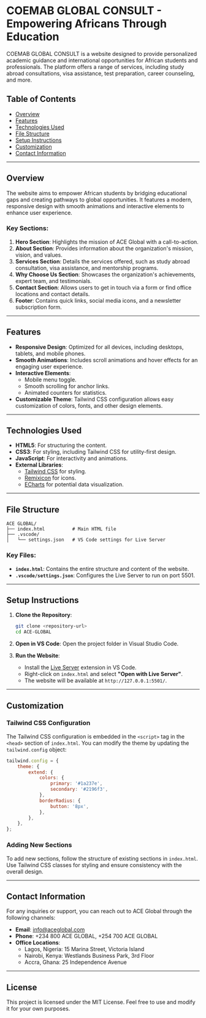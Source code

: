 # COEMAB GLOBAL CONSULT - Empowering Africans Through Education

COEMAB GLOBAL CONSULT is a website designed to provide personalized academic guidance and international opportunities for African students and professionals. The platform offers a range of services, including study abroad consultations, visa assistance, test preparation, career counseling, and more.

## Table of Contents

- [Overview](#overview)
- [Features](#features)
- [Technologies Used](#technologies-used)
- [File Structure](#file-structure)
- [Setup Instructions](#setup-instructions)
- [Customization](#customization)
- [Contact Information](#contact-information)

---

## Overview

The website aims to empower African students by bridging educational gaps and creating pathways to global opportunities. It features a modern, responsive design with smooth animations and interactive elements to enhance user experience.

### Key Sections:
1. **Hero Section**: Highlights the mission of ACE Global with a call-to-action.
2. **About Section**: Provides information about the organization's mission, vision, and values.
3. **Services Section**: Details the services offered, such as study abroad consultation, visa assistance, and mentorship programs.
4. **Why Choose Us Section**: Showcases the organization's achievements, expert team, and testimonials.
5. **Contact Section**: Allows users to get in touch via a form or find office locations and contact details.
6. **Footer**: Contains quick links, social media icons, and a newsletter subscription form.

---

## Features

- **Responsive Design**: Optimized for all devices, including desktops, tablets, and mobile phones.
- **Smooth Animations**: Includes scroll animations and hover effects for an engaging user experience.
- **Interactive Elements**:
  - Mobile menu toggle.
  - Smooth scrolling for anchor links.
  - Animated counters for statistics.
- **Customizable Theme**: Tailwind CSS configuration allows easy customization of colors, fonts, and other design elements.

---

## Technologies Used

- **HTML5**: For structuring the content.
- **CSS3**: For styling, including Tailwind CSS for utility-first design.
- **JavaScript**: For interactivity and animations.
- **External Libraries**:
  - [Tailwind CSS](https://tailwindcss.com) for styling.
  - [Remixicon](https://remixicon.com) for icons.
  - [ECharts](https://echarts.apache.org/) for potential data visualization.

---

## File Structure

```
ACE GLOBAL/
├── index.html          # Main HTML file
├── .vscode/
│   └── settings.json   # VS Code settings for Live Server
```

### Key Files:
- **`index.html`**: Contains the entire structure and content of the website.
- **`.vscode/settings.json`**: Configures the Live Server to run on port 5501.

---

## Setup Instructions

1. **Clone the Repository**:
   ```bash
   git clone <repository-url>
   cd ACE-GLOBAL
   ```

2. **Open in VS Code**:
   Open the project folder in Visual Studio Code.

3. **Run the Website**:
   - Install the [Live Server](https://marketplace.visualstudio.com/items?itemName=ritwickdey.LiveServer) extension in VS Code.
   - Right-click on `index.html` and select **"Open with Live Server"**.
   - The website will be available at `http://127.0.0.1:5501/`.

---

## Customization

### Tailwind CSS Configuration
The Tailwind CSS configuration is embedded in the `<script>` tag in the `<head>` section of `index.html`. You can modify the theme by updating the `tailwind.config` object:
```javascript
tailwind.config = {
    theme: {
        extend: {
            colors: {
                primary: '#1a237e',
                secondary: '#2196f3',
            },
            borderRadius: {
                button: '8px',
            },
        },
    },
};
```

### Adding New Sections
To add new sections, follow the structure of existing sections in `index.html`. Use Tailwind CSS classes for styling and ensure consistency with the overall design.

---

## Contact Information

For any inquiries or support, you can reach out to ACE Global through the following channels:

- **Email**: [info@aceglobal.com](mailto:info@aceglobal.com)
- **Phone**: +234 800 ACE GLOBAL, +254 700 ACE GLOBAL
- **Office Locations**:
  - Lagos, Nigeria: 15 Marina Street, Victoria Island
  - Nairobi, Kenya: Westlands Business Park, 3rd Floor
  - Accra, Ghana: 25 Independence Avenue

---

## License

This project is licensed under the MIT License. Feel free to use and modify it for your own purposes.
